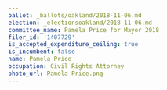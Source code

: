 ```yaml
---
ballot: _ballots/oakland/2018-11-06.md
election: _electionsoakland/2018-11-06.md
committee_name: Pamela Price for Mayor 2018
filer_id: '1407729'
is_accepted_expenditure_ceiling: true
is_incumbent: false
name: Pamela Price
occupation: Civil Rights Attorney
photo_url: Pamela-Price.png
---
```


